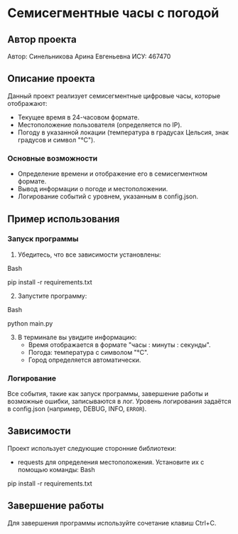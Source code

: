 # Семисегментные часы с погодой 
 
## Автор проекта 
Автор: Синельникова Арина Евгеньевна 
ИСУ: 467470 
## Описание проекта 
Данный проект реализует семисегментные цифровые часы, которые отображают: 
- Текущее время в 24-часовом формате. 
- Местоположение пользователя (определяется по IP). 
- Погоду в указанной локации (температура в градусах Цельсия, знак градусов и символ "°C"). 
### Основные возможности 
- Определение времени и отображение его в семисегментном формате. 
- Вывод информации о погоде и местоположении. 
- Логирование событий с уровнем, указанным в config.json. 
 
## Пример использования 
### Запуск программы 
1. Убедитесь, что все зависимости установлены: 
  
Bash

   pip install -r requirements.txt 
    
2. Запустите программу: 
  
Bash

   python main.py 
    
3. В терминале вы увидите информацию: 
   - Время отображается в формате "часы : минуты : секунды". 
   - Погода: температура с символом "°C". 
   - Город определяется автоматически. 
### Логирование 
Все события, такие как запуск программы, завершение работы и возможные ошибки, записываются в лог. Уровень логирования задаётся в config.json (например, DEBUG, INFO, `ERROR`). 
## Зависимости 
Проект использует следующие сторонние библиотеки: 
- requests для определения местоположения. 
Установите их с помощью команды: 
Bash

pip install -r requirements.txt 
 
## Завершение работы 
Для завершения программы используйте сочетание клавиш Ctrl+C.

